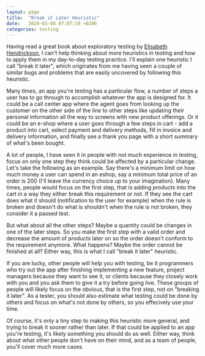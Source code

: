 ```yaml
---
layout: page
title:  "Break it Later Heuristic"
date:   2020-03-08 07:07:19 +0200
categories: testing
---
```


Having read a great book about exploratory testing by [Elisabeth Hendrickson](https://www.amazon.com/dp/1937785025/ref=cm_sw_em_r_mt_dp_U_dTfEEb8F0QTAK), I can't help thinking about more heuristics in testing and how to apply them in my day-to-day testing practice. I'll explain one heuristic I call "break it later", which originates from me having seen a couple of similar bugs and problems that are easily uncovered by following this heuristic.

Many times, an app you're testing has a particular flow, a number of steps a user has to go through to accomplish whatever the app is designed for. It could be a call center app where the agent goes from looking up the customer on the other side of the line to other steps like updating their personal information all the way to screens with new product offerings. Or it could be an e-shop where a user goes through a few steps in cart - add a product into cart, select payment and delivery methods, fill in invoice and delivery information, and finally see a thank you page with a short summary of what's been bought.

A lot of people, I have seen it in people with not much experience in testing, focus on only one step they think could be affected by a particular change. Let's take the following as an example. Say there's a minimum limit on how much money a user can spend in an eshop, say a minimum total price of an order is 200 (I'll leave the currency choice up to your imagination). Many times, people would focus on the first step, that is adding products into the cart in a way they either break this requirement or not. If they see the cart does what it should (notification to the user for example) when the rule is broken and doesn't do what is shouldn't when the rule is not broken, they consider it a passed test.

But what about all the other steps? Maybe a quantity could be changes in one of the later steps. So you make the first step with a valid order and decrease the amount of products later on so the order doesn't conform to the requirement anymore. What happens? Maybe the order cannot be finished at all? Either way, this is what I call "break it later" heuristic.

If you are lucky, other people will help you with testing, be it programmers who try out the app after finishing implementing a new feature, project managers because they want to see it, or clients because they closely work with you and you ask them to give it a try before going live. These groups of people will likely focus on the obvious, that is the first step, not on "breaking it later". As a tester, you should also estimate what testing could be done by others and focus on what's not done by others, so you effecively use your time.

Of course, it's only a tiny step to making this heuristic more general, and trying to break it sooner rather than later. If that could be applied to an app you're testing, it's likely something you should do as well. Either way, think about what other people don't have on their mind, and as a team of people, you'll cover much more cases.
